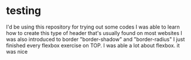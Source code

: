 # testing
I'd be using this repository for trying out some codes
I was able to learn how to create this type of header that's usually found on most websites
I was also introduced to border "border-shadow" and "border-radius" 
I just finished every flexbox exercise on TOP. I was able a lot about flexbox. it was nice

